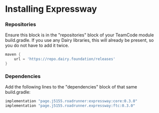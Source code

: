 # Installing Expressway

### Repositories
Ensure this block is in the "repositories" block of your TeamCode module build.gradle.
If you use any Dairy libraries, this will already be present, so you do not have to add it twice.

```groovy
maven {
    url = 'https://repo.dairy.foundation/releases'
}
```

### Dependencies

Add the following lines to the "dependencies" block of that same build.gradle:
```groovy
implementation "page.j5155.roadrunner:expressway:core:0.3.0"
implementation "page.j5155.roadrunner.expressway:ftc:0.3.0"
```